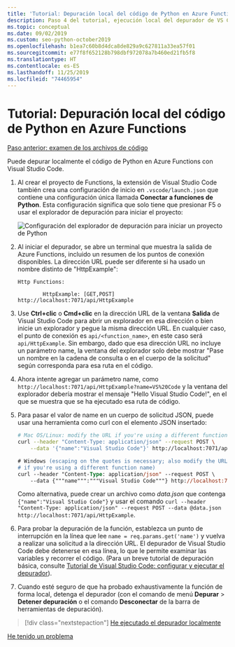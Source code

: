 ```yaml
---
title: 'Tutorial: Depuración local del código de Python en Azure Functions con Visual Studio Code'
description: Paso 4 del tutorial, ejecución local del depurador de VS Code para comprobar el código de Python.
ms.topic: conceptual
ms.date: 09/02/2019
ms.custom: seo-python-october2019
ms.openlocfilehash: b1ea7c60b8d4dca8de829a9c627811a33ea57f01
ms.sourcegitcommit: e77f8f652128b798dbf972078a7b460ed21fb5f8
ms.translationtype: HT
ms.contentlocale: es-ES
ms.lasthandoff: 11/25/2019
ms.locfileid: "74465954"
---
```

# <a name="tutorial-debug-the-azure-functions-python-code-locally"></a>Tutorial: Depuración local del código de Python en Azure Functions

[Paso anterior: examen de los archivos de código](tutorial-vs-code-serverless-python-03.md)

Puede depurar localmente el código de Python en Azure Functions con Visual Studio Code.

1. Al crear el proyecto de Functions, la extensión de Visual Studio Code también crea una configuración de inicio en `.vscode/launch.json` que contiene una configuración única llamada **Conectar a funciones de Python**. Esta configuración significa que solo tiene que presionar F5 o usar el explorador de depuración para iniciar el proyecto:

    ![Configuración del explorador de depuración para iniciar un proyecto de Python](media/tutorial-vs-code-serverless-python/configuration-to-start-a-python-project-for-debugging.png)

1. Al iniciar el depurador, se abre un terminal que muestra la salida de Azure Functions, incluido un resumen de los puntos de conexión disponibles. La dirección URL puede ser diferente si ha usado un nombre distinto de "HttpExample":

    ```output
    Http Functions:

            HttpExample: [GET,POST] http://localhost:7071/api/HttpExample
    ```

1. Use **Ctrl+clic** o **Cmd+clic** en la dirección URL de la ventana **Salida** de Visual Studio Code para abrir un explorador en esa dirección o bien inicie un explorador y pegue la misma dirección URL. En cualquier caso, el punto de conexión es `api/<function_name>`, en este caso será `api/HttpExample`. Sin embargo, dado que esa dirección URL no incluye un parámetro name, la ventana del explorador solo debe mostrar "Pase un nombre en la cadena de consulta o en el cuerpo de la solicitud" según corresponda para esa ruta en el código.

1. Ahora intente agregar un parámetro name, como `http://localhost:7071/api/HttpExample?name=VS%20Code` y la ventana del explorador debería mostrar el mensaje "Hello Visual Studio Code!", en el que se muestra que se ha ejecutado esa ruta de código.

1. Para pasar el valor de name en un cuerpo de solicitud JSON, puede usar una herramienta como curl con el elemento JSON insertado:

    ```bash
    # Mac OS/Linux: modify the URL if you're using a different function name
    curl --header "Content-Type: application/json" --request POST \
        --data '{"name":"Visual Studio Code"}' http://localhost:7071/api/HttpExample
    ```

    ```ps
    # Windows (escaping on the quotes is necessary; also modify the URL
    # if you're using a different function name)
    curl --header "Content-Type: application/json" --request POST \
        --data {"""name""":"""Visual Studio Code"""} http://localhost:7071/api/HttpExample
    ```

    Como alternativa, puede crear un archivo como *data.json* que contenga `{"name":"Visual Studio Code"}` y usar el comando `curl --header "Content-Type: application/json" --request POST --data @data.json http://localhost:7071/api/HttpExample`.

1. Para probar la depuración de la función, establezca un punto de interrupción en la línea que lee `name = req.params.get('name')` y vuelva a realizar una solicitud a la dirección URL. El depurador de Visual Studio Code debe detenerse en esa línea, lo que le permite examinar las variables y recorrer el código. (Para un breve tutorial de depuración básica, consulte [Tutorial de Visual Studio Code: configurar y ejecutar el depurador](https://code.visualstudio.com/docs/python/python-tutorial#configure-and-run-the-debugger)).

1. Cuando esté seguro de que ha probado exhaustivamente la función de forma local, detenga el depurador (con el comando de menú **Depurar** > **Detener depuración** o el comando **Desconectar** de la barra de herramientas de depuración).

> [!div class="nextstepaction"]
> [He ejecutado el depurador localmente](tutorial-vs-code-serverless-python-05.md)

[He tenido un problema](https://www.research.net/r/PWZWZ52?tutorial=vscode-functions-python&step=04-test-debug)
